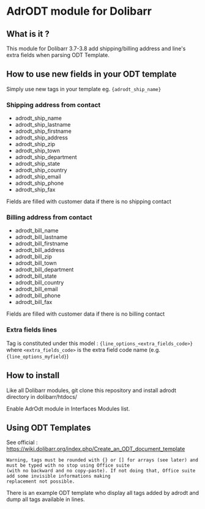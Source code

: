 # AdrODT module for Dolibarr

## What is it ?

This module for Dolibarr 3.7-3.8 add shipping/billing address and line's extra fields when parsing ODT Template.

## How to use new fields in your ODT template

Simply use new tags in your template eg. ```{adrodt_ship_name}```

### Shipping address from contact
- adrodt_ship_name
- adrodt_ship_lastname
- adrodt_ship_firstname
- adrodt_ship_address
- adrodt_ship_zip
- adrodt_ship_town
- adrodt_ship_department
- adrodt_ship_state
- adrodt_ship_country
- adrodt_ship_email
- adrodt_ship_phone
- adrodt_ship_fax

Fields are filled with customer data if there is no shipping contact

### Billing address from contact
- adrodt_bill_name
- adrodt_bill_lastname
- adrodt_bill_firstname
- adrodt_bill_address
- adrodt_bill_zip
- adrodt_bill_town
- adrodt_bill_department
- adrodt_bill_state
- adrodt_bill_country
- adrodt_bill_email
- adrodt_bill_phone
- adrodt_bill_fax

Fields are filled with customer data if there is no billing contact

### Extra fields lines

Tag is constituted under this model : ```{line_options_<extra_fields_code>}``` where ```<extra_fields_code>``` is the extra field code name (e.g. ```{line_options_myfield}```)

## How to install

Like all Dolibarr modules, git clone this repository and install adrodt directory in dolibarr/htdocs/

Enable AdrOdt module in Interfaces Modules list.

## Using ODT Templates

See official : https://wiki.dolibarr.org/index.php/Create_an_ODT_document_template

```
Warning, tags must be rounded with {} or [] for arrays (see later) and must be typed with no stop using Office suite
(with no backward and no copy-paste). If not doing that, Office suite add some invisible informations making
replacement not possible. 
```

There is an example ODT template who display all tags added by adrodt and dump all tags available in lines.
